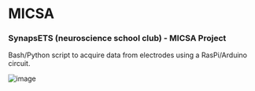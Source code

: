 # MICSA
### SynapsETS (neuroscience school club) - MICSA Project
Bash/Python script to acquire data from electrodes using a RasPi/Arduino circuit.

![image](https://user-images.githubusercontent.com/6782987/156567757-d06a18cd-84b9-4133-a221-a33c0b061139.png)

